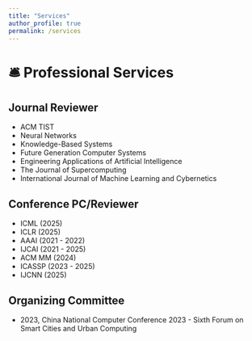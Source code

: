 ```yaml
---
title: "Services"
author_profile: true
permalink: /services
---
```


# 🛎 Professional Services

## Journal Reviewer
- ACM TIST
- Neural Networks
- Knowledge-Based Systems
- Future Generation Computer Systems
- Engineering Applications of Artificial Intelligence
- The Journal of Supercomputing
- International Journal of Machine Learning and Cybernetics

## Conference PC/Reviewer
- ICML (2025)
- ICLR (2025)
- AAAI (2021 - 2022)
- IJCAI (2021 - 2025)
- ACM MM (2024)
- ICASSP (2023 - 2025)
- IJCNN (2025)

## Organizing Committee
- 2023, China National Computer Conference 2023 - Sixth Forum on Smart Cities and Urban Computing

